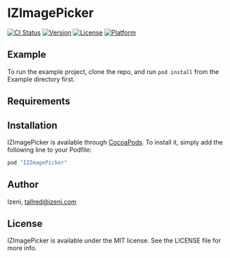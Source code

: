 # IZImagePicker

[![CI Status](http://img.shields.io/travis/Izeni/IZImagePicker.svg?style=flat)](https://travis-ci.org/Izeni/IZImagePicker)
[![Version](https://img.shields.io/cocoapods/v/IZImagePicker.svg?style=flat)](http://cocoapods.org/pods/IZImagePicker)
[![License](https://img.shields.io/cocoapods/l/IZImagePicker.svg?style=flat)](http://cocoapods.org/pods/IZImagePicker)
[![Platform](https://img.shields.io/cocoapods/p/IZImagePicker.svg?style=flat)](http://cocoapods.org/pods/IZImagePicker)

## Example

To run the example project, clone the repo, and run `pod install` from the Example directory first.

## Requirements

## Installation

IZImagePicker is available through [CocoaPods](http://cocoapods.org). To install
it, simply add the following line to your Podfile:

```ruby
pod "IZImagePicker"
```

## Author

Izeni, tallred@izeni.com

## License

IZImagePicker is available under the MIT license. See the LICENSE file for more info.

